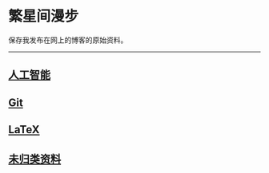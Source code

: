 # 繁星间漫步

保存我发布在网上的博客的原始资料。

---

## [人工智能](ai/ai.md)

## [Git](git/git.md)

## [LaTeX](latex/latex.md)

## [未归类资料](other/other.md)
